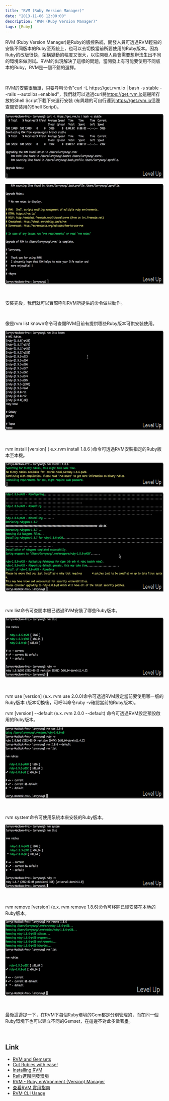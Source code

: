 ```yaml
---
title: "RVM (Ruby Version Manager)"
date: "2013-11-06 12:00:00"
description: "RVM (Ruby Version Manager)"
tags: [Ruby]
---
```


<p>RVM (Ruby Version Manager)是Ruby的版控系統，開發人員可透過RVM輕易的安裝不同版本的Ruby至系統上，也可以去切換當前所要使用的Ruby版本。因為Ruby的改版很快，架構變動的幅度又很大，以往開發人員會需要想辦法生出不同的環境來做測試。RVM的出現解決了這樣的問題，當開發上有可能要使用不同版本的Ruby，RVM是一個不錯的選擇。 </p>  <p> </p>  <p>RVM的安裝很簡單，只要呼叫命令"curl -L https://get.rvm.io</a> | bash -s stable --rails --autolibs=enabled"，我們就可以透過curl將<a href="https://get.rvm.io">https://get.rvm.io</a>這邊所存放的Shell Script下載下來運行安裝 (有興趣的可自行連到<a href="https://get.rvm.io">https://get.rvm.io</a>這邊查閱安裝用的Shell Script)。</p>  <p><a href="http://files.dotblogs.com.tw/larrynung/1305/222db3dc772c_11C62/screenshot(83)_2.png"><img style="border-top: 0px; border-right: 0px; border-bottom: 0px; border-left: 0px" border="0" alt="screenshot(83)" src="\images\posts\15a56048-9523-4292-8326-21414191bc7a\screenshot(83)_thumb.png" width="644" height="205" /></a></p>  <p><a href="http://files.dotblogs.com.tw/larrynung/1305/222db3dc772c_11C62/screenshot(84)_2.png"><img style="border-top: 0px; border-right: 0px; border-bottom: 0px; border-left: 0px" border="0" alt="screenshot(84)" src="\images\posts\15a56048-9523-4292-8326-21414191bc7a\screenshot(84)_thumb.png" width="644" height="318" /></a></p>  <p> </p>  <p>安裝完後，我們就可以實際呼叫RVM所提供的命令做些動作。</p>  <p> </p>  <p>像是rvm list known命令可查閱RVM目前有提供哪些Ruby版本可供安裝使用。 </p>  <p><a href="http://files.dotblogs.com.tw/larrynung/1305/222db3dc772c_11C62/screenshot(85)_2.png"><img style="border-top: 0px; border-right: 0px; border-bottom: 0px; border-left: 0px" border="0" alt="screenshot(85)" src="\images\posts\15a56048-9523-4292-8326-21414191bc7a\screenshot(85)_thumb.png" width="644" height="316" /></a></p>  <p> </p>  <p>rvm install [version] ( e.x.rvm install 1.8.6 )命令可透過RVM安裝指定的Ruby版本至本機。 </p>  <p><a href="http://files.dotblogs.com.tw/larrynung/1305/222db3dc772c_11C62/screenshot(86)_2.png"><img style="border-top: 0px; border-right: 0px; border-bottom: 0px; border-left: 0px" border="0" alt="screenshot(86)" src="\images\posts\15a56048-9523-4292-8326-21414191bc7a\screenshot(86)_thumb.png" width="644" height="78" /></a></p>  <p><a href="http://files.dotblogs.com.tw/larrynung/1305/222db3dc772c_11C62/screenshot(87)_2.png"><img style="border-top: 0px; border-right: 0px; border-bottom: 0px; border-left: 0px" border="0" alt="screenshot(87)" src="\images\posts\15a56048-9523-4292-8326-21414191bc7a\screenshot(87)_thumb.png" width="644" height="315" /></a></p>  <p> </p>  <p>rvm list命令可查閱本機已透過RVM安裝了哪些Ruby版本。 </p>  <p><a href="http://files.dotblogs.com.tw/larrynung/1305/222db3dc772c_11C62/screenshot(88)_2.png"><img style="border-top: 0px; border-right: 0px; border-bottom: 0px; border-left: 0px" border="0" alt="screenshot(88)" src="\images\posts\15a56048-9523-4292-8326-21414191bc7a\screenshot(88)_thumb.png" width="644" height="190" /></a></p>  <p> </p>  <p>rvm use [version] (e.x. rvm use 2.0.0)命令可透過RVM設定當前要使用哪一版的Ruby版本 (版本切換後，可呼叫命令ruby -v確認當前的Ruby版本)。 </p>  <p>rvm [version] --default (e.x. rvm 2.0.0 --default) 命令可透過RVM設定預設啟用的Ruby版本。 </p>  <p><a href="http://files.dotblogs.com.tw/larrynung/1305/222db3dc772c_11C62/screenshot(89)_2.png"><img style="border-top: 0px; border-right: 0px; border-bottom: 0px; border-left: 0px" border="0" alt="screenshot(89)" src="\images\posts\15a56048-9523-4292-8326-21414191bc7a\screenshot(89)_thumb.png" width="644" height="228" /></a></p>  <p> </p>  <p>rvm system命令可使用系統本來安裝的Ruby版本。 </p>  <p><a href="http://files.dotblogs.com.tw/larrynung/1305/222db3dc772c_11C62/screenshot(90)_2.png"><img style="border-top: 0px; border-right: 0px; border-bottom: 0px; border-left: 0px" border="0" alt="screenshot(90)" src="\images\posts\15a56048-9523-4292-8326-21414191bc7a\screenshot(90)_thumb.png" width="644" height="202" /></a></p>  <p> </p>  <p>rvm remove [version] (e.x. rvm remove 1.8.6)命令可移除已經安裝在本地的Ruby版本。</p>  <p><a href="http://files.dotblogs.com.tw/larrynung/1305/222db3dc772c_11C62/screenshot(91)_2.png"><img style="border-top: 0px; border-right: 0px; border-bottom: 0px; border-left: 0px" border="0" alt="screenshot(91)" src="\images\posts\15a56048-9523-4292-8326-21414191bc7a\screenshot(91)_thumb.png" width="644" height="240" /></a></p>  <p> </p>  <p>最後這邊提一下，在RVM下每個Ruby環境的Gem都是分別管理的，而在同一個Ruby環境下也可以建立不同的Gemset，在這邊不對此多做著墨。</p>  <p> </p>  <h2>Link</h2>  <ul>   <li><a href="http://blog.eddie.com.tw/2011/04/08/rvm-and-gemsets/" target="_blank">RVM and Gemsets</a></li>    <li><a href="https://rvm.io/" target="_blank">Cut Rubies with ease!</a></li>    <li><a href="https://rvm.io/rvm/install/" target="_blank">Installing RVM</a></li>    <li><a href="http://ihower.tw/rails3/advanced-installation.html" target="_blank">Rails進階開發環境</a></li>    <li><a href="http://www.openfoundry.org/tw/tech-column/8513-rvm-ruby-environment-version-manager" target="_blank">RVM - Ruby enVironment (Version) Manager</a></li>    <li><a href="http://ruby-china.org/wiki/rvm-guide" target="_blank">查看RVM 實用指南</a></li>    <li><a href="https://rvm.io/rvm/cli/" target="_blank">RVM CLI Usage</li> </ul>
